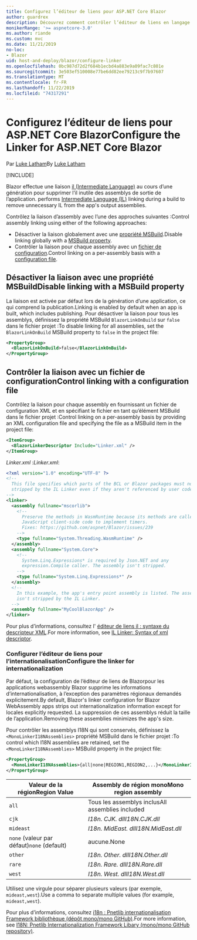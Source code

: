 ```yaml
---
title: Configurez l’éditeur de liens pour ASP.NET Core Blazor
author: guardrex
description: Découvrez comment contrôler l’éditeur de liens en langage intermédiaire (IL) lors de la génération d’une application Blazor.
monikerRange: '>= aspnetcore-3.0'
ms.author: riande
ms.custom: mvc
ms.date: 11/21/2019
no-loc:
- Blazor
uid: host-and-deploy/blazor/configure-linker
ms.openlocfilehash: 0bc987d72d2f684b1ecbd4a883e9a09fac7c801e
ms.sourcegitcommit: 3e503ef510008e77be6dd82ee79213c9f7b97607
ms.translationtype: MT
ms.contentlocale: fr-FR
ms.lasthandoff: 11/22/2019
ms.locfileid: "74317291"
---
```

# <a name="configure-the-linker-for-aspnet-core-opno-locblazor"></a><span data-ttu-id="2a4dd-103">Configurez l’éditeur de liens pour ASP.NET Core Blazor</span><span class="sxs-lookup"><span data-stu-id="2a4dd-103">Configure the Linker for ASP.NET Core Blazor</span></span>

<span data-ttu-id="2a4dd-104">Par [Luke Latham](https://github.com/guardrex)</span><span class="sxs-lookup"><span data-stu-id="2a4dd-104">By [Luke Latham](https://github.com/guardrex)</span></span>

[!INCLUDE[](~/includes/blazorwasm-preview-notice.md)]

Blazor<span data-ttu-id="2a4dd-105"> effectue une liaison [il (Intermediate Language)](/dotnet/standard/managed-code#intermediate-language--execution) au cours d’une génération pour supprimer l’il inutile des assemblys de sortie de l’application.</span><span class="sxs-lookup"><span data-stu-id="2a4dd-105"> performs [Intermediate Language (IL)](/dotnet/standard/managed-code#intermediate-language--execution) linking during a build to remove unnecessary IL from the app's output assemblies.</span></span>

<span data-ttu-id="2a4dd-106">Contrôlez la liaison d’assembly avec l’une des approches suivantes :</span><span class="sxs-lookup"><span data-stu-id="2a4dd-106">Control assembly linking using either of the following approaches:</span></span>

* <span data-ttu-id="2a4dd-107">Désactiver la liaison globalement avec une [propriété MSBuild](#disable-linking-with-a-msbuild-property).</span><span class="sxs-lookup"><span data-stu-id="2a4dd-107">Disable linking globally with a [MSBuild property](#disable-linking-with-a-msbuild-property).</span></span>
* <span data-ttu-id="2a4dd-108">Contrôler la liaison pour chaque assembly avec un [fichier de configuration](#control-linking-with-a-configuration-file).</span><span class="sxs-lookup"><span data-stu-id="2a4dd-108">Control linking on a per-assembly basis with a [configuration file](#control-linking-with-a-configuration-file).</span></span>

## <a name="disable-linking-with-a-msbuild-property"></a><span data-ttu-id="2a4dd-109">Désactiver la liaison avec une propriété MSBuild</span><span class="sxs-lookup"><span data-stu-id="2a4dd-109">Disable linking with a MSBuild property</span></span>

<span data-ttu-id="2a4dd-110">La liaison est activée par défaut lors de la génération d’une application, ce qui comprend la publication.</span><span class="sxs-lookup"><span data-stu-id="2a4dd-110">Linking is enabled by default when an app is built, which includes publishing.</span></span> <span data-ttu-id="2a4dd-111">Pour désactiver la liaison pour tous les assemblys, définissez la propriété MSBuild `BlazorLinkOnBuild` sur `false` dans le fichier projet :</span><span class="sxs-lookup"><span data-stu-id="2a4dd-111">To disable linking for all assemblies, set the `BlazorLinkOnBuild` MSBuild property to `false` in the project file:</span></span>

```xml
<PropertyGroup>
  <BlazorLinkOnBuild>false</BlazorLinkOnBuild>
</PropertyGroup>
```

## <a name="control-linking-with-a-configuration-file"></a><span data-ttu-id="2a4dd-112">Contrôler la liaison avec un fichier de configuration</span><span class="sxs-lookup"><span data-stu-id="2a4dd-112">Control linking with a configuration file</span></span>

<span data-ttu-id="2a4dd-113">Contrôlez la liaison pour chaque assembly en fournissant un fichier de configuration XML et en spécifiant le fichier en tant qu’élément MSBuild dans le fichier projet :</span><span class="sxs-lookup"><span data-stu-id="2a4dd-113">Control linking on a per-assembly basis by providing an XML configuration file and specifying the file as a MSBuild item in the project file:</span></span>

```xml
<ItemGroup>
  <BlazorLinkerDescriptor Include="Linker.xml" />
</ItemGroup>
```

<span data-ttu-id="2a4dd-114">*Linker.xml* :</span><span class="sxs-lookup"><span data-stu-id="2a4dd-114">*Linker.xml*:</span></span>

```xml
<?xml version="1.0" encoding="UTF-8" ?>
<!--
  This file specifies which parts of the BCL or Blazor packages must not be
  stripped by the IL Linker even if they aren't referenced by user code.
-->
<linker>
  <assembly fullname="mscorlib">
    <!--
      Preserve the methods in WasmRuntime because its methods are called by 
      JavaScript client-side code to implement timers.
      Fixes: https://github.com/aspnet/Blazor/issues/239
    -->
    <type fullname="System.Threading.WasmRuntime" />
  </assembly>
  <assembly fullname="System.Core">
    <!--
      System.Linq.Expressions* is required by Json.NET and any 
      expression.Compile caller. The assembly isn't stripped.
    -->
    <type fullname="System.Linq.Expressions*" />
  </assembly>
  <!--
    In this example, the app's entry point assembly is listed. The assembly
    isn't stripped by the IL Linker.
  -->
  <assembly fullname="MyCoolBlazorApp" />
</linker>
```

<span data-ttu-id="2a4dd-115">Pour plus d’informations, consultez l' [éditeur de liens il : syntaxe du descripteur XML](https://github.com/mono/linker/blob/master/src/linker/README.md#syntax-of-xml-descriptor).</span><span class="sxs-lookup"><span data-stu-id="2a4dd-115">For more information, see [IL Linker: Syntax of xml descriptor](https://github.com/mono/linker/blob/master/src/linker/README.md#syntax-of-xml-descriptor).</span></span>

### <a name="configure-the-linker-for-internationalization"></a><span data-ttu-id="2a4dd-116">Configurer l’éditeur de liens pour l’internationalisation</span><span class="sxs-lookup"><span data-stu-id="2a4dd-116">Configure the linker for internationalization</span></span>

<span data-ttu-id="2a4dd-117">Par défaut, la configuration de l’éditeur de liens de Blazorpour les applications webassembly Blazor supprime les informations d’internationalisation, à l’exception des paramètres régionaux demandés explicitement.</span><span class="sxs-lookup"><span data-stu-id="2a4dd-117">By default, Blazor's linker configuration for Blazor WebAssembly apps strips out internationalization information except for locales explicitly requested.</span></span> <span data-ttu-id="2a4dd-118">La suppression de ces assemblys réduit la taille de l’application.</span><span class="sxs-lookup"><span data-stu-id="2a4dd-118">Removing these assemblies minimizes the app's size.</span></span>

<span data-ttu-id="2a4dd-119">Pour contrôler les assemblys I18N qui sont conservés, définissez la `<MonoLinkerI18NAssemblies>` propriété MSBuild dans le fichier projet :</span><span class="sxs-lookup"><span data-stu-id="2a4dd-119">To control which I18N assemblies are retained, set the `<MonoLinkerI18NAssemblies>` MSBuild property in the project file:</span></span>

```xml
<PropertyGroup>
  <MonoLinkerI18NAssemblies>{all|none|REGION1,REGION2,...}</MonoLinkerI18NAssemblies>
</PropertyGroup>
```

| <span data-ttu-id="2a4dd-120">Valeur de la région</span><span class="sxs-lookup"><span data-stu-id="2a4dd-120">Region Value</span></span>     | <span data-ttu-id="2a4dd-121">Assembly de région mono</span><span class="sxs-lookup"><span data-stu-id="2a4dd-121">Mono region assembly</span></span>    |
| ---------------- | ----------------------- |
| `all`            | <span data-ttu-id="2a4dd-122">Tous les assemblys inclus</span><span class="sxs-lookup"><span data-stu-id="2a4dd-122">All assemblies included</span></span> |
| `cjk`            | <span data-ttu-id="2a4dd-123">*I18n. CJK. dll*</span><span class="sxs-lookup"><span data-stu-id="2a4dd-123">*I18N.CJK.dll*</span></span>          |
| `mideast`        | <span data-ttu-id="2a4dd-124">*I18n. MidEast. dll*</span><span class="sxs-lookup"><span data-stu-id="2a4dd-124">*I18N.MidEast.dll*</span></span>      |
| <span data-ttu-id="2a4dd-125">`none` (valeur par défaut)</span><span class="sxs-lookup"><span data-stu-id="2a4dd-125">`none` (default)</span></span> | <span data-ttu-id="2a4dd-126">aucune.</span><span class="sxs-lookup"><span data-stu-id="2a4dd-126">None</span></span>                    |
| `other`          | <span data-ttu-id="2a4dd-127">*I18n. Other. dll*</span><span class="sxs-lookup"><span data-stu-id="2a4dd-127">*I18N.Other.dll*</span></span>        |
| `rare`           | <span data-ttu-id="2a4dd-128">*I18n. Rare. dll*</span><span class="sxs-lookup"><span data-stu-id="2a4dd-128">*I18N.Rare.dll*</span></span>         |
| `west`           | <span data-ttu-id="2a4dd-129">*I18n. West. dll*</span><span class="sxs-lookup"><span data-stu-id="2a4dd-129">*I18N.West.dll*</span></span>         |

<span data-ttu-id="2a4dd-130">Utilisez une virgule pour séparer plusieurs valeurs (par exemple, `mideast,west`).</span><span class="sxs-lookup"><span data-stu-id="2a4dd-130">Use a comma to separate multiple values (for example, `mideast,west`).</span></span>

<span data-ttu-id="2a4dd-131">Pour plus d’informations, consultez [i18n : Pnetlib internationalisation Framework bibliothèque (dépôt mono/mono GitHub)](https://github.com/mono/mono/tree/master/mcs/class/I18N).</span><span class="sxs-lookup"><span data-stu-id="2a4dd-131">For more information, see [I18N: Pnetlib Internationalization Framework Libary (mono/mono GitHub repository)](https://github.com/mono/mono/tree/master/mcs/class/I18N).</span></span>
